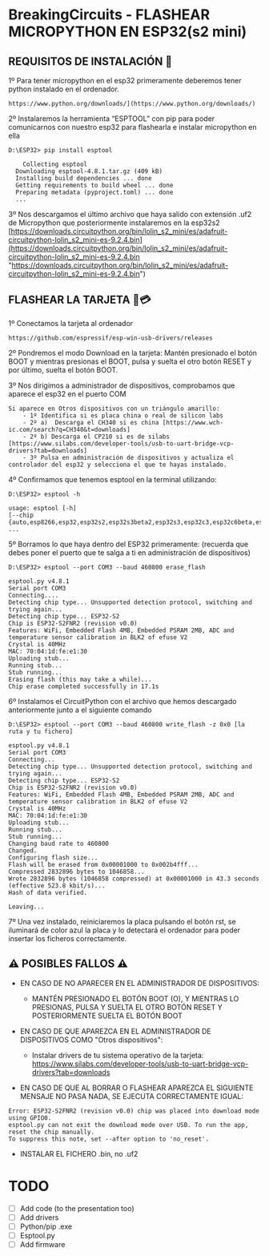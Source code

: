 # BreakingCircuits - FLASHEAR MICROPYTHON EN ESP32(s2 mini)


## REQUISITOS DE INSTALACIÓN 📖

1º Para tener micropython en el esp32 primeramente deberemos tener python instalado en el ordenador.

	https://www.python.org/downloads/](https://www.python.org/downloads/)

2º Instalaremos la herramienta “ESPTOOL” con pip para poder comunicarnos con nuestro esp32 para flashearla e instalar micropython en ella

```
D:\ESP32> pip install esptool

	Collecting esptool
  Downloading esptool-4.8.1.tar.gz (409 kB)
  Installing build dependencies ... done
  Getting requirements to build wheel ... done
  Preparing metadata (pyproject.toml) ... done
  ...
```

3º Nos descargamos el último archivo que haya salido con extensión .uf2 de Micropython que posteriormente instalaremos en la esp32s2
	[https://downloads.circuitpython.org/bin/lolin_s2_mini/es/adafruit-circuitpython-lolin_s2_mini-es-9.2.4.bin](https://downloads.circuitpython.org/bin/lolin_s2_mini/es/adafruit-circuitpython-lolin_s2_mini-es-9.2.4.bin "https://downloads.circuitpython.org/bin/lolin_s2_mini/es/adafruit-circuitpython-lolin_s2_mini-es-9.2.4.bin")



## FLASHEAR LA TARJETA 📸💳
1º Conectamos la tarjeta al ordenador

	https://github.com/espressif/esp-win-usb-drivers/releases

2º Pondremos el modo Download en la tarjeta:
	Mantén presionado el botón BOOT y mientras presionas el BOOT, pulsa y suelta el otro botón RESET y por último, suelta el botón BOOT.

3º Nos dirigimos a administrador de dispositivos, comprobamos que aparece el esp32 en el puerto COM

	Si aparece en Otros dispositivos con un triángulo amarillo: 
		- 1º Identifica si es placa china o real de silicon labs
		- 2º a)  Descarga el CH340 si es china [https://www.wch-ic.com/search?q=CH340&t=downloads]
		- 2º b) Descarga el CP210 si es de silabs [https://www.silabs.com/developer-tools/usb-to-uart-bridge-vcp-drivers?tab=downloads]
		- 3º Pulsa en administración de dispositivos y actualiza el controlador del esp32 y selecciona el que te hayas instalado.	

4º Confirmamos que tenemos esptool en la terminal utilizando:
	
```
D:\ESP32> esptool -h

usage: esptool [-h]
[--chip {auto,esp8266,esp32,esp32s2,esp32s3beta2,esp32s3,esp32c3,esp32c6beta,esp32h2beta1,esp32h2beta2,esp32c2,esp32c6,esp32c61,esp32c5,esp32c5beta3,esp32h2,esp32p4}]
...
```


5º  Borramos lo que haya dentro del ESP32 primeramente: (recuerda que debes poner el puerto que te salga a ti en administración de dispositivos) 

```
D:\ESP32> esptool --port COM3 --baud 460800 erase_flash

esptool.py v4.8.1
Serial port COM3
Connecting....
Detecting chip type... Unsupported detection protocol, switching and trying again...
Detecting chip type... ESP32-S2
Chip is ESP32-S2FNR2 (revision v0.0)
Features: WiFi, Embedded Flash 4MB, Embedded PSRAM 2MB, ADC and temperature sensor calibration in BLK2 of efuse V2
Crystal is 40MHz
MAC: 70:04:1d:fe:e1:30
Uploading stub...
Running stub...
Stub running...
Erasing flash (this may take a while)...
Chip erase completed successfully in 17.1s
```

6º Instalamos el CircuitPython con el archivo que hemos descargado anteriormente junto a el siguiente comando

```
D:\ESP32> esptool --port COM3 --baud 460800 write_flash -z 0x0 [la ruta y tu fichero]

esptool.py v4.8.1
Serial port COM3
Connecting...
Detecting chip type... Unsupported detection protocol, switching and trying again...
Detecting chip type... ESP32-S2
Chip is ESP32-S2FNR2 (revision v0.0)
Features: WiFi, Embedded Flash 4MB, Embedded PSRAM 2MB, ADC and temperature sensor calibration in BLK2 of efuse V2
Crystal is 40MHz
MAC: 70:04:1d:fe:e1:30
Uploading stub...
Running stub...
Stub running...
Changing baud rate to 460800
Changed.
Configuring flash size...
Flash will be erased from 0x00001000 to 0x002b4fff...
Compressed 2832896 bytes to 1046858...
Wrote 2832896 bytes (1046858 compressed) at 0x00001000 in 43.3 seconds (effective 523.8 kbit/s)...
Hash of data verified.

Leaving...
```

7º Una vez instalado, reiniciaremos la placa pulsando el botón rst, se iluminará de color azul la placa y lo detectará el ordenador para poder insertar los ficheros correctamente.
## ⚠ POSIBLES FALLOS ⚠
- EN CASO DE NO APARECER EN EL ADMINISTRADOR DE DISPOSITIVOS:
	- MANTÉN PRESIONADO EL BOTÓN BOOT (O), Y MIENTRAS LO PRESIONAS, PULSA Y SUELTA EL OTRO BOTÓN RESET Y POSTERIORMENTE SUELTA EL BOTÓN BOOT

- EN CASO DE QUE APAREZCA EN EL ADMINISTRADOR DE DISPOSITIVOS COMO "Otros dispositivos":
	-  Instalar drivers de tu sistema operativo de la tarjeta: https://www.silabs.com/developer-tools/usb-to-uart-bridge-vcp-drivers?tab=downloads

- EN CASO DE QUE AL BORRAR  O FLASHEAR APAREZCA EL SIGUIENTE MENSAJE NO PASA NADA, SE EJECUTA CORRECTAMENTE IGUAL:

```
Error: ESP32-S2FNR2 (revision v0.0) chip was placed into download mode using GPIO0.
esptool.py can not exit the download mode over USB. To run the app, reset the chip manually.
To suppress this note, set --after option to 'no_reset'.
```

- INSTALAR EL FICHERO .bin, no .uf2

# TODO
- [ ] Add code (to the presentation too)
- [ ] Add drivers
- [ ] Python/pip .exe
- [ ] Esptool.py
- [ ] Add firmware
